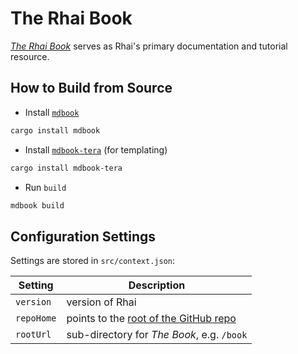 The Rhai Book
=============

[_The Rhai Book_](https://rhai.rs/book) serves as Rhai's primary
documentation and tutorial resource.


How to Build from Source
------------------------

* Install [`mdbook`](https://github.com/rust-lang/mdBook)

```bash
cargo install mdbook
```

* Install [`mdbook-tera`](https://github.com/avitex/mdbook-tera) (for templating)

```bash
cargo install mdbook-tera
```

* Run `build`

```bash
mdbook build
```


Configuration Settings
----------------------

Settings are stored in `src/context.json`:

| Setting    | Description                                                                             |
| ---------- | --------------------------------------------------------------------------------------- |
| `version`  | version of Rhai                                                                         |
| `repoHome` | points to the [root of the GitHub repo](https://github.com/rhaiscript/rhai/blob/master) |
| `rootUrl`  | sub-directory for _The Book_, e.g. `/book`                                              |
